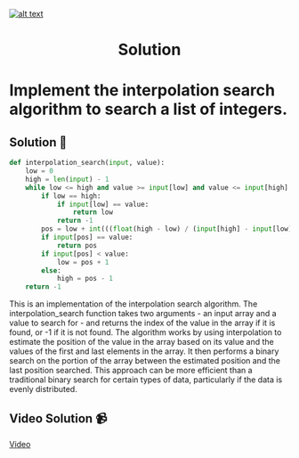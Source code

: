 <a href="https://www.core-code.io/">

![alt text](https://uploads-ssl.webflow.com/5eb2f56932c3562feab232e3/5f73550d00249e7e96c9f3de_Logo.png 'corecodeio')

</a>

<h1 align="center">Solution</h1>

# Implement the interpolation search algorithm to search a list of integers.



## Solution 🏁
    
```python
def interpolation_search(input, value):
    low = 0
    high = len(input) - 1
    while low <= high and value >= input[low] and value <= input[high]:
        if low == high:
            if input[low] == value:
                return low
            return -1
        pos = low + int(((float(high - low) / (input[high] - input[low])) * (value - input[low])))
        if input[pos] == value:
            return pos
        if input[pos] < value:
            low = pos + 1
        else:
            high = pos - 1
    return -1

```

This is an implementation of the interpolation search algorithm. 
The interpolation_search function takes two arguments - an input array and a value to search for - and returns the index of the value in the array if it is found, or -1 if it is not found. The algorithm works by using interpolation to estimate the position of the value in the array based on its value and the values of the first and last elements in the array. It then performs a binary search on the portion of the array between the estimated position and the last position searched. This approach can be more efficient than a traditional binary search for certain types of data, particularly if the data is evenly distributed.

## Video Solution 📹

[Video](https://youtu.be/U8IjI85Uc0c)